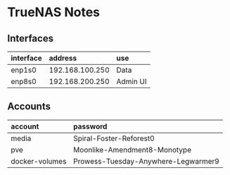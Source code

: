 # TrueNAS Notes

## Interfaces

| interface | address         | use      |
| :--       | :--             | :--      |
| enp1s0    | 192.168.100.250 | Data     |
| enp8s0    | 192.168.200.250 | Admin UI |

## Accounts

| account        | password                            |
| :--            | :--                                 |
| media          | Spiral-Foster-Reforest0             |
| pve            | Moonlike-Amendment8-Monotype        |
| docker-volumes | Prowess-Tuesday-Anywhere-Legwarmer9 |
